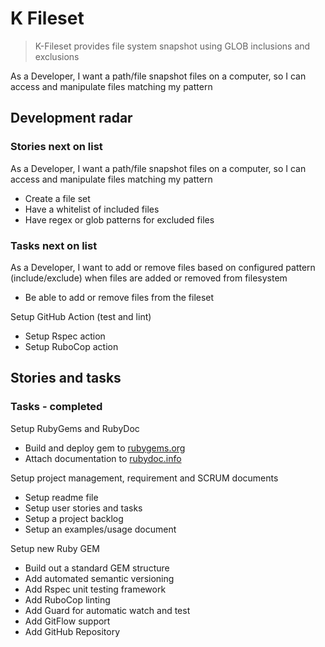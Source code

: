 # K Fileset

> K-Fileset provides file system snapshot using GLOB inclusions and exclusions

As a Developer, I want a path/file snapshot files on a computer, so I can access and manipulate files matching my pattern

## Development radar

### Stories next on list

As a Developer, I want a path/file snapshot files on a computer, so I can access and manipulate files matching my pattern

- Create a file set
- Have a whitelist of included files
- Have regex or glob patterns for excluded files

### Tasks next on list

As a Developer, I want to add or remove files based on configured pattern (include/exclude) when files are added or removed from filesystem

- Be able to add or remove files from the fileset

Setup GitHub Action (test and lint)

- Setup Rspec action
- Setup RuboCop action

## Stories and tasks

### Tasks - completed

Setup RubyGems and RubyDoc

- Build and deploy gem to [rubygems.org](https://rubygems.org/gems/k_fileset)
- Attach documentation to [rubydoc.info](https://rubydoc.info/github/to-do-/k_fileset/master)

Setup project management, requirement and SCRUM documents

- Setup readme file
- Setup user stories and tasks
- Setup a project backlog
- Setup an examples/usage document

Setup new Ruby GEM

- Build out a standard GEM structure
- Add automated semantic versioning
- Add Rspec unit testing framework
- Add RuboCop linting
- Add Guard for automatic watch and test
- Add GitFlow support
- Add GitHub Repository
